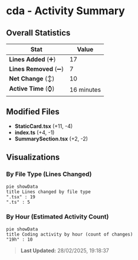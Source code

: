 # cda - Activity Summary 

## Overall Statistics

| Stat                   | Value                                                             |
| ---------------------- | ----------------------------------------------------------------- |
| **Lines Added** (➕)   | 17                                          |
| **Lines Removed** (➖) | 7                                        |
| **Net Change** (↕)    | 10                |
| **Active Time** (⌚)   | 16 minutes |


## Modified Files
- **StaticCard.tsx** (+11, -4)
- **index.ts** (+4, -1)
- **SummarySection.tsx** (+2, -2)

## Visualizations

### By File Type (Lines Changed)

```mermaid
pie showData
title Lines changed by file type
".tsx" : 19
".ts" : 5
```

### By Hour (Estimated Activity Count)

```mermaid
pie showData
title Coding activity by hour (count of changes)
"19h" : 10
```


> **Last Updated:** 28/02/2025, 19:18:37